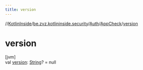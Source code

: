 ```yaml
---
title: version
---
```

//[KotlinInside](../../../../index.html)/[be.zvz.kotlininside.security](../../index.html)/[Auth](../index.html)/[AppCheck](index.html)/[version](version.html)



# version



[jvm]\
val [version](version.html): [String](https://kotlinlang.org/api/latest/jvm/stdlib/kotlin/-string/index.html)? = null




